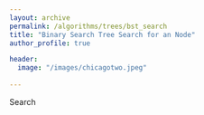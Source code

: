 ```yaml
---
layout: archive
permalink: /algorithms/trees/bst_search
title: "Binary Search Tree Search for an Node"
author_profile: true

header:
  image: "/images/chicagotwo.jpeg"
  
---
```


Search
